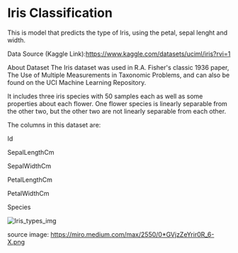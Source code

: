 # Iris Classification

This is model that predicts the type of Iris, using the petal, sepal lenght and width. 

Data Source (Kaggle Link):https://www.kaggle.com/datasets/uciml/iris?rvi=1

About Dataset
The Iris dataset was used in R.A. Fisher's classic 1936 paper, The Use of Multiple Measurements in Taxonomic Problems, and can also be found on the UCI Machine Learning Repository.

It includes three iris species with 50 samples each as well as some properties about each flower. One flower species is linearly separable from the other two, but the other two are not linearly separable from each other.

The columns in this dataset are:

Id

SepalLengthCm

SepalWidthCm

PetalLengthCm

PetalWidthCm

Species

![Iris_types_img](https://github.com/Bharatk050/Iris-Classification/assets/72248062/53a3912e-ea16-42ae-962e-18c1ce4913ff)


source image: https://miro.medium.com/max/2550/0*GVjzZeYrir0R_6-X.png
